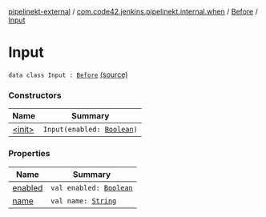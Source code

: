 [pipelinekt-external](../../../index.md) / [com.code42.jenkins.pipelinekt.internal.when](../../index.md) / [Before](../index.md) / [Input](./index.md)

# Input

`data class Input : `[`Before`](../index.md) [(source)](https://github.com/code42/pipelinekt/tree/master/internal/src/main/kotlin/com/code42/jenkins/pipelinekt/internal/when/Before.kt#L15)

### Constructors

| Name | Summary |
|---|---|
| [&lt;init&gt;](-init-.md) | `Input(enabled: `[`Boolean`](https://kotlinlang.org/api/latest/jvm/stdlib/kotlin/-boolean/index.html)`)` |

### Properties

| Name | Summary |
|---|---|
| [enabled](enabled.md) | `val enabled: `[`Boolean`](https://kotlinlang.org/api/latest/jvm/stdlib/kotlin/-boolean/index.html) |
| [name](name.md) | `val name: `[`String`](https://kotlinlang.org/api/latest/jvm/stdlib/kotlin/-string/index.html) |
